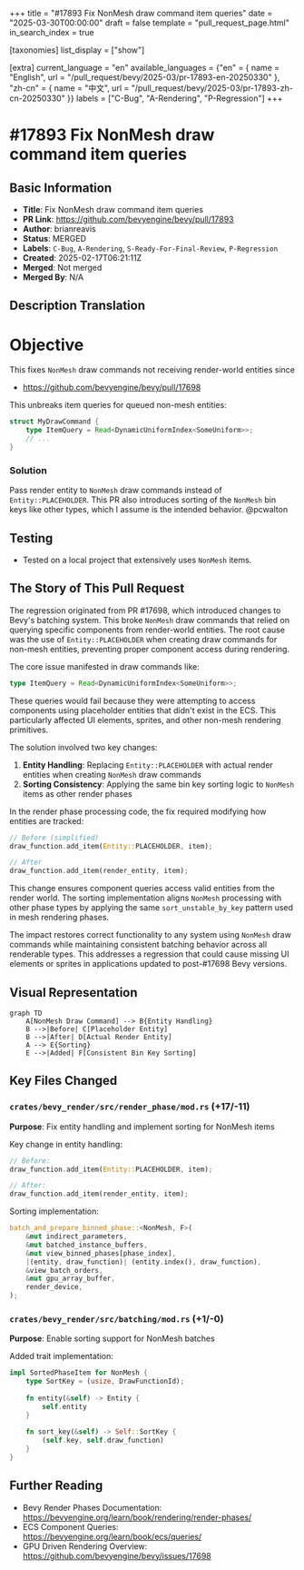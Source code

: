 +++
title = "#17893 Fix NonMesh draw command item queries"
date = "2025-03-30T00:00:00"
draft = false
template = "pull_request_page.html"
in_search_index = true

[taxonomies]
list_display = ["show"]

[extra]
current_language = "en"
available_languages = {"en" = { name = "English", url = "/pull_request/bevy/2025-03/pr-17893-en-20250330" }, "zh-cn" = { name = "中文", url = "/pull_request/bevy/2025-03/pr-17893-zh-cn-20250330" }}
labels = ["C-Bug", "A-Rendering", "P-Regression"]
+++

# #17893 Fix NonMesh draw command item queries

## Basic Information
- **Title**: Fix NonMesh draw command item queries
- **PR Link**: https://github.com/bevyengine/bevy/pull/17893
- **Author**: brianreavis
- **Status**: MERGED
- **Labels**: `C-Bug`, `A-Rendering`, `S-Ready-For-Final-Review`, `P-Regression`
- **Created**: 2025-02-17T06:21:11Z
- **Merged**: Not merged
- **Merged By**: N/A

## Description Translation
# Objective

This fixes `NonMesh` draw commands not receiving render-world entities since 
- https://github.com/bevyengine/bevy/pull/17698

This unbreaks item queries for queued non-mesh entities:

```rust
struct MyDrawCommand {
    type ItemQuery = Read<DynamicUniformIndex<SomeUniform>>;
    // ...
}
```

### Solution

Pass render entity to `NonMesh` draw commands instead of `Entity::PLACEHOLDER`. This PR also introduces sorting of the `NonMesh` bin keys like other types, which I assume is the intended behavior. @pcwalton 

## Testing

- Tested on a local project that extensively uses `NonMesh` items.

## The Story of This Pull Request

The regression originated from PR #17698, which introduced changes to Bevy's batching system. This broke `NonMesh` draw commands that relied on querying specific components from render-world entities. The root cause was the use of `Entity::PLACEHOLDER` when creating draw commands for non-mesh entities, preventing proper component access during rendering.

The core issue manifested in draw commands like:

```rust
type ItemQuery = Read<DynamicUniformIndex<SomeUniform>>;
```

These queries would fail because they were attempting to access components using placeholder entities that didn't exist in the ECS. This particularly affected UI elements, sprites, and other non-mesh rendering primitives.

The solution involved two key changes:
1. **Entity Handling**: Replacing `Entity::PLACEHOLDER` with actual render entities when creating `NonMesh` draw commands
2. **Sorting Consistency**: Applying the same bin key sorting logic to `NonMesh` items as other render phases

In the render phase processing code, the fix required modifying how entities are tracked:

```rust
// Before (simplified)
draw_function.add_item(Entity::PLACEHOLDER, item);

// After
draw_function.add_item(render_entity, item);
```

This change ensures component queries access valid entities from the render world. The sorting implementation aligns `NonMesh` processing with other phase types by applying the same `sort_unstable_by_key` pattern used in mesh rendering phases.

The impact restores correct functionality to any system using `NonMesh` draw commands while maintaining consistent batching behavior across all renderable types. This addresses a regression that could cause missing UI elements or sprites in applications updated to post-#17698 Bevy versions.

## Visual Representation

```mermaid
graph TD
    A[NonMesh Draw Command] --> B{Entity Handling}
    B -->|Before| C[Placeholder Entity]
    B -->|After| D[Actual Render Entity]
    A --> E{Sorting}
    E -->|Added| F[Consistent Bin Key Sorting]
```

## Key Files Changed

### `crates/bevy_render/src/render_phase/mod.rs` (+17/-11)
**Purpose**: Fix entity handling and implement sorting for NonMesh items

Key change in entity handling:
```rust
// Before:
draw_function.add_item(Entity::PLACEHOLDER, item);

// After:
draw_function.add_item(render_entity, item);
```

Sorting implementation:
```rust
batch_and_prepare_binned_phase::<NonMesh, F>(
    &mut indirect_parameters,
    &mut batched_instance_buffers,
    &mut view_binned_phases[phase_index],
    |(entity, draw_function)| (entity.index(), draw_function),
    &view_batch_orders,
    &mut gpu_array_buffer,
    render_device,
);
```

### `crates/bevy_render/src/batching/mod.rs` (+1/-0)
**Purpose**: Enable sorting support for NonMesh batches

Added trait implementation:
```rust
impl SortedPhaseItem for NonMesh {
    type SortKey = (usize, DrawFunctionId);
    
    fn entity(&self) -> Entity {
        self.entity
    }
    
    fn sort_key(&self) -> Self::SortKey {
        (self.key, self.draw_function)
    }
}
```

## Further Reading
- Bevy Render Phases Documentation: https://bevyengine.org/learn/book/rendering/render-phases/
- ECS Component Queries: https://bevyengine.org/learn/book/ecs/queries/
- GPU Driven Rendering Overview: https://github.com/bevyengine/bevy/issues/17698